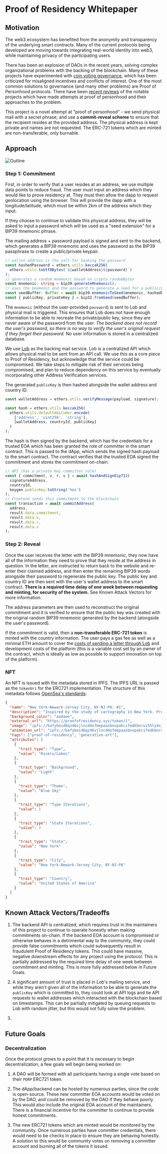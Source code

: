 # Proof of Residency Whitepaper

## Motivation

The web3 ecosystem has benefited from the anonymity and transparency of the underlying smart contracts. Many of the current protocols being developed are moving towards integrating real-world identity into web3, while maintaining privacy of the participating users.

There has been an explosion of DAOs in the recent years, solving complex organizational problems with the backing of the blockchain. Many of these projects have experimented with [coin voting governance](https://vitalik.ca/general/2021/08/16/voting3.html), which has been criticized for misaligned incentives and conflicts of interest. One of the most common solutions to governance (and many other problems) are Proof of Personhood protocols. There have been [recent reviews](https://arxiv.org/abs/2008.05300) of the notable projects which have made attempts at proof of personhood and their approaches to the problem.

This project is a novel attempt at "proof of personhood" - we send physical mail with a secret phrase, and use a **commit-reveal scheme** to ensure that the recipient resides at the provided address. The physical address is kept private and names are not requested. The ERC-721 tokens which are minted are non-transferable, only burnable.

## Approach

![Outline](./outline-whitepaper.png)

### Step 1: Commitment

First, in order to verify that a user resides at an address, we use multiple data points to reduce fraud. The user must input an address which they would like to prove residency at. They must then allow the dapp to request geolocation using the browser. This will provide the dapp with a longitude/latitude, which must be within 2km of the address which they input.

If they choose to continue to validate this physical address, they will be asked to input a password which will be used as a "seed extension" for a BIP39 mnemonic phrase.

The mailing address + password payload is signed and sent to the backend, which generates a BIP39 mnemonic and uses the password as the BIP39 passphrase to create a public/private keypair.

```typescript
// wallet address is the salt for hashing the password
const hashedPassword = ethers.utils.keccak256(
  ethers.utils.toUtf8Bytes(`${walletAddress}${password}`)
);
// generates a random mnemonic based on crypto.randomBytes
const mnemonic: string = bip39.generateMnemonic();
// uses the mnemonic and the password to generate a seed for a public/private key
const seedBuffer: Buffer = await bip39.mnemonicToSeed(mnemonic, hashedPassword);
const { publicKey, privateKey } = bip32.fromSeed(seedBuffer);
```

The `mnemonic` (without the user-provided `password`) is sent to Lob and physical mail is triggered. This ensures that Lob does not have enough information to be able to recreate the private/public key, since they are never aware of the password from the user. _The backend does not record the user's password, so there is no way to verify the user's original request if they forget their password._ No user information is stored in a centralized database.

We use [Lob](https://www.lob.com/) as the backing mail service. Lob is a centralized API which allows physical mail to be sent from an API call. We use this as a core piece to Proof of Residency, but acknowledge that the service could be compromised. We take steps to mitigate risk of their services being compromised, and plan to reduce dependency on this service by eventually incorporating other Address Verification services.

The generated `publicKey` is then hashed alongside the wallet address and country ID.

```typescript
const walletAddress = ethers.utils.verifyMessage(payload, signature);

const hash = ethers.utils.keccak256(
  ethers.utils.defaultAbiCoder.encode(
    ['address', 'uint256', 'string'],
    [walletAddress, countryId, publicKey]
  )
);
```

The hash is then signed by the backend, which has the credentials for a trusted EOA which has been granted the role of committer in the smart contract. This is passed to the dApp, which sends the signed hash payload to the smart contract. The contract verifies that the trusted EOA signed the commitment and stores the commitment on-chain.

```typescript
// API (has a private key committer role)
const { commitment, v, r, s } = await hashAndSignEip712(
  signatureAddress,
  countryId,
  keygen.publicKey.toString('hex')
);
// Frontend sends this commitment to the blockchain
const transaction = await commitAddress(
  address,
  result.data.commitment,
  result.data.v,
  result.data.r,
  result.data.s
);
```

### Step 2: Reveal

Once the user receives the letter with the BIP39 mnemonic, they now have all of the information they need to prove that they reside at the address in question. In the letter, are instructed to return back to the website and re-enter their claimed address, and then enter the remaining BIP39 words alongside their password to regenerate the public key. The public key and country ID are then sent with the user's wallet address to the smart contract. **There is a required time delay of one week between requesting and minting, for security of the system.** See Known Attack Vectors for more information.

The address parameters are then used to reconstruct the original commitment and it is verified to ensure that the public key was created with the original random BIP39 mnemonic generated by the backend (alongside the user's password).

If the commitment is valid, then a **non-transferable ERC-721 token** is minted with the country information. The user pays a gas fee as well as a minimal ETH amount to cover the [costs of sending a letter through Lob](https://www.lob.com/pricing/print-mail) and development costs of the platform (this is a variable cost set by an owner of the contract, which is ideally as low as possible to support innovation on top of the platform).

### NFT

An NFT is issued with the metadata stored in IPFS. The IPFS URL is passed as the `tokenUri` for the ERC721 implementation. The structure of this metadata follows [OpenSea's standards](https://docs.opensea.io/docs/metadata-standards):

```json
{
  "name": "New York-Newark-Jersey City, NY-NJ-PA: #1",
  "description": "Inspired by the study of cartography in New York. Proof of Residency is an NFT generative art project based on maps; every design is created from content stored immutably on the Ethereum blockchain. Minting is limited to one NFT per mailing address and can only be completed after physical mail is received, as a first-ever experiment into city-based limits on token supply. Designs are inspired by real-world maps of hydrography and transportation networks.",
  "background_color": "aadaee",
  "external_url": "https://proofofresidency.xyz/token/1",
  "image": "ipfs://bafybeid6qz46vjlncd4o7mepaazbnvpakcifedkbnrui5hly4xjajev554/token/1.png",
  "animation_url": "ipfs://bafybeid6qz46vjlncd4o7mepaazbnvpakcifedkbnrui5hly4xjajev554/1.html",
  "tags": ["proof-of-residency", "generative-art"],
  "attributes": [
    {
      "trait_type": "Type",
      "value": "Rivers/Lakes"
    },
    {
      "trait_type": "Background",
      "value": "Light"
    },
    {
      "trait_type": "Theme",
      "value": "Blue Sky"
    },
    {
      "trait_type": "Type Iterations",
      "value": 1
    },
    {
      "trait_type": "State Iterations",
      "value": 3
    },
    {
      "trait_type": "State",
      "value": "New York"
    },
    {
      "trait_type": "City",
      "value": "New York-Newark-Jersey City, NY-NJ-PA"
    },
    {
      "trait_type": "Country",
      "value": "United States of America"
    }
  ]
}
```

## Known Attack Vectors/Tradeoffs

1. The backend API is centralized, which requires trust in the maintainers of this project to continue to operate honestly when making commitments on-chain. If the backend EOA account is compromised or otherwise behaves in a detrimental way to the community, they could provide false commitments which could subsequently result in fraudulent Proof of Residency tokens. This could have massive, negative downstream effects for any project using the protocol. This is partially addressed by the required time delay of one week between commitment and minting. This is more fully addressed below in Future Goals.

2. A significant amount of trust is placed in Lob's mailing service, and while they aren't given all of the information to be able to generate the `publicKey` which is committed to, they could look at API logs and tie API requests to wallet addresses which interacted with the blockchain based on timestamps. This can be partially mitigated by queuing requests to Lob with random jitter, but this would not fully solve the problem.

3.

## Future Goals

### Decentralization

Once the protocol grows to a point that it is necessary to begin decentralization, a few goals will begin being worked on:

1. A DAO will be formed with all participants having a single vote based on their `PORP` ERC721 token.

2. The dApp/backend can be hosted by numerous parties, since the code is open-source. These new committer EOA accounts would be voted on by the DAO, and could be removed by the DAO if they behave poorly. This would also include the original EOA account of the maintainers. There is a financial incentive for the committer to continue to provide honest commitments.

3. The new ERC721 tokens which are minted would be monitored by the community. Once numerous parties have committer credentials, there would need to be checks in place to ensure they are behaving honestly. A solution to this would be community votes on removing a committer account and burning all of the tokens it issued.
